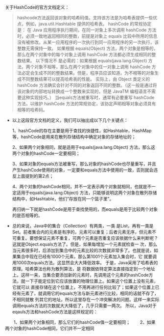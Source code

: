  关于HashCode的官方文档定义：

> hashcode方法返回该对象的哈希码值。支持该方法是为哈希表提供一些优点，例如，java.util.Hashtable 提供的哈希表。 hashCode 的常规协定是： 在 Java 应用程序执行期间，在同一对象上多次调用 hashCode 方法时，必须一致地返回相同的整数，前提是对象上 equals 比较中所用的信息没有被修改。从某一应用程序的一次执行到同一应用程序的另一次执行，该整数无需保持一致。 
如果根据 equals(Object) 方法，两个对象是相等的，那么在两个对象中的每个对象上调用 hashCode 方法都必须生成相同的整数结果。 
以下情况不 是必需的：如果根据 equals(java.lang.Object) 方法，两个对象不相等，那么在两个对象中的任一对象上调用 hashCode 方法必定会生成不同的整数结果。但是，程序员应该知道，为不相等的对象生成不同整数结果可以提高哈希表的性能。 
实际上，由 Object 类定义的 hashCode 方法确实会针对不同的对象返回不同的整数。（这一般是通过将该对象的内部地址转换成一个整数来实现的，但是 JavaTM 编程语言不需要这种实现技巧。） 
当equals方法被重写时，通常有必要重写 hashCode 方法，以维护 hashCode 方法的常规协定，该协定声明相等对象必须具有相等的哈希码。

 - 以上这段官方文档的定义，我们可以抽出成以下几个关键点： 

	1、hashCode的存在主要是用于查找的快捷性，如Hashtable，HashMap等，hashCode是用来在散列存储结构中确定对象的存储地址的；

	2、如果两个对象相同，就是适用于equals(java.lang.Object) 方法，那么这两个对象的hashCode一定要相同；

	3、如果对象的equals方法被重写，那么对象的hashCode也尽量重写，并且产生hashCode使用的对象，一定要和equals方法中使用的一致，否则就会违反上面提到的第2点；

	4、两个对象的hashCode相同，并不一定表示两个对象就相同，也就是不一定适用于equals(java.lang.Object) 方法，只能够说明这两个对象在散列存储结构中，如Hashtable，他们“存放在同一个篮子里”。

	再归纳一下就是hashCode是用于查找使用的，而equals是用于比较两个对象的是否相等的。

 - 总的来说，Java中的集合（Collection）有两类，一类 是List，再有一类是Set。前者集合内的元素是有序的，元素可以重复；后者元素无序，但元素不可重复。要想保证元素不重复，可两个元素是否重复应该依据什么来判断呢？这就是Object.equals方法了。但是，如果每增加一个元素就检查一 次，那么当元素很多时，后添加到集合中的元素比较的次数就非常多了。也就是说，如果集合中现在已经有1000个元素，那么第1001个元素加入集合时，它 就要调用1000次equals方法。这显然会大大降低效率。
  于是，Java采用了哈希表的原理。哈希算法也称为散列算法，是 将数据依特定算法直接指定到一个地址上。这样一来，当集合要添加新的元素时，先调用这个元素的hashCode方法，就一下子能定位到它应该放置的物理位置上。如果这个位置上没有元素，它就可以 直接存储在这个位置上，不用再进行任何比较了；如果这个位置上已经有元素了，就调用它的equals方法与新元素进行比较，相同的话就不存了，不相同就散 列其它的地址。所以这里存在一个冲突解决的问题。这样一来实际调用equals方法的次数就大大降低了，几乎只需要一两次。
  所以，Java对于eqauls方法和hashCode方法是这样规定的：
  
　　1、如果两个对象相同，那么它们的hashCode值一定要相同；
　　2、如果两个对象的hashCode相同，它们并不一定相同